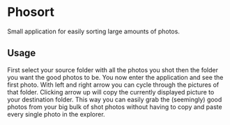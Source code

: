 # Phosort
Small application for easily sorting large amounts of photos.
## Usage
First select your source folder with all the photos you shot then the folder you want the good photos to be. You now enter the application and see the first photo. With left and right arrow you can cycle through the pictures of that folder. Clicking arrow up will copy the currently displayed picture to your destination folder. 
This way you can easily grab the (seemingly) good photos from your big bulk of shot photos without having to copy and paste every single photo in the explorer.
